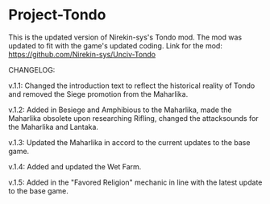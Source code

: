 # Project-Tondo
This is the updated version of Nirekin-sys's Tondo mod. The mod was updated to fit with the game's updated coding. 
Link for the mod: https://github.com/Nirekin-sys/Unciv-Tondo

CHANGELOG: 

v.1.1: Changed the introduction text to reflect the historical reality of Tondo and removed the Siege promotion from the Maharlika.

v.1.2: Added in Besiege and Amphibious to the Maharlika, made the Maharlika obsolete upon researching Rifling, changed the attacksounds for the Maharlika and Lantaka.

v.1.3: Updated the Maharlika in accord to the current updates to the base game.

v.1.4: Added and updated the Wet Farm.

v.1.5: Added in the "Favored Religion" mechanic in line with the latest update to the base game.
